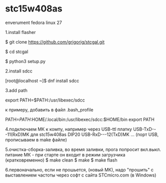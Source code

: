 # stc15w408as


enverument fedora linux 27

1.install flasher

$ git clone https://github.com/grigorig/stcgal.git

$ cd stcgal

$ python3 setup.py



2.install sdcc

[root@localhost ~]$ dnf install sdcc



3.add path

export PATH=$PATH:/usr/libexec/sdcc

к примеру, добавить в файл .bash_profile

PATH=$PATH:$HOME/.local/bin:/usr/libexec/sdcc:$HOME/bin
export PATH



4.подключаем МК к компу, например через USB-ttl платку
 USB-TxD---11(RxD)MK для stc15w408as DIP20
 USB-RxD---12(TxD)MK ...
(порт USB, прописываем в make файле)


5.очистка-сборка-заливка,
  во время заливки, 
  прога попросит вкл.выкл. питание МК - при старте он входит в режим загрузчика (кратковременно)
$ make clean
$ make
$ make flash


6.первоначально, если не прошьется, (новый МК), надо "прошить" с выставлением частоты
  через софт с сайта STCmicro.com (в Windows)

